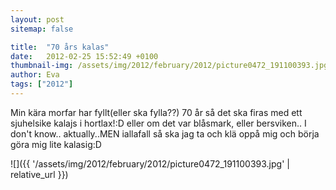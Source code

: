 ```yaml
---
layout: post
sitemap: false

title:  "70 års kalas"
date:   2012-02-25 15:52:49 +0100
thumbnail-img: /assets/img/2012/february/2012/picture0472_191100393.jpg
author: Eva
tags: ["2012"]
---
```


Min kära morfar har fyllt(eller ska fylla??) 70 år så det ska firas med ett sjuhelsike kalajs i hortlax!:D eller om det var blåsmark, eller bersviken.. I don't know.. aktually..MEN iallafall så ska jag ta och klä oppå mig och börja göra mig lite kalasig:D

![]({{ '/assets/img/2012/february/2012/picture0472_191100393.jpg'  | relative_url }})

